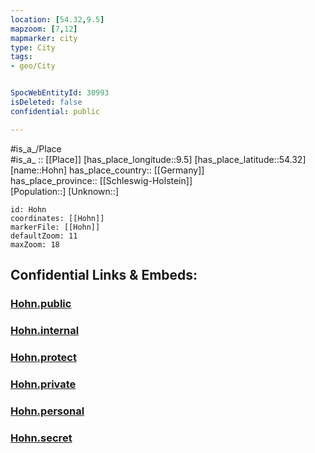 ```yaml
---
location: [54.32,9.5] 
mapzoom: [7,12] 
mapmarker: city 
type: City
tags:
- geo/City


SpocWebEntityId: 30993
isDeleted: false
confidential: public

---
```

#is_a_/Place  
#is_a_ :: [[Place]] 
[has_place_longitude::9.5] 
[has_place_latitude::54.32] 
[name::Hohn] 
has_place_country:: [[Germany]]  
has_place_province:: [[Schleswig-Holstein]]  
[Population::] 
[Unknown::] 


```leaflet
id: Hohn
coordinates: [[Hohn]] 
markerFile: [[Hohn]] 
defaultZoom: 11 
maxZoom: 18
```


## Confidential Links & Embeds: 

### [Hohn.public](/_public/\Earth\Continent\Europe\Europe~Central\Germany\Germany~West\Schleswig-Holstein\counties~SH\Rendsburg-Eckernförde\cities~Rendsburg\Hohner_Harde\boroughs~Hohner_HardeHohn.public.md) 

### [Hohn.internal](/_internal/\Earth\Continent\Europe\Europe~Central\Germany\Germany~West\Schleswig-Holstein\counties~SH\Rendsburg-Eckernförde\cities~Rendsburg\Hohner_Harde\boroughs~Hohner_HardeHohn.internal.md) 

### [Hohn.protect](/_protect/\Earth\Continent\Europe\Europe~Central\Germany\Germany~West\Schleswig-Holstein\counties~SH\Rendsburg-Eckernförde\cities~Rendsburg\Hohner_Harde\boroughs~Hohner_HardeHohn.protect.md) 

### [Hohn.private](/_private/\Earth\Continent\Europe\Europe~Central\Germany\Germany~West\Schleswig-Holstein\counties~SH\Rendsburg-Eckernförde\cities~Rendsburg\Hohner_Harde\boroughs~Hohner_HardeHohn.private.md) 

### [Hohn.personal](/_personal/\Earth\Continent\Europe\Europe~Central\Germany\Germany~West\Schleswig-Holstein\counties~SH\Rendsburg-Eckernförde\cities~Rendsburg\Hohner_Harde\boroughs~Hohner_HardeHohn.personal.md) 

### [Hohn.secret](/_secret/\Earth\Continent\Europe\Europe~Central\Germany\Germany~West\Schleswig-Holstein\counties~SH\Rendsburg-Eckernförde\cities~Rendsburg\Hohner_Harde\boroughs~Hohner_HardeHohn.secret.md)

